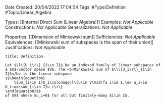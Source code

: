 <div class="topSpace"></div>

Date Created: 20/04/2022 17:04:04
Tags: #Type/Definition #Topic/Linear_Algebra

Types: [[Internal Direct Sum (Linear Algebra)]]
Examples: <i>Not Applicable</i>
Constructions: <i>Not Applicable</i>
Generalizations: <i>Not Applicable</i>

Properties: [[Dimension of Minkowski sum]]
Sufficiencies: <i>Not Applicable</i>
Equivalences: [[Minkowski sum of subspaces is the span of their union]]
Justifications: <i>Not Applicable</i>

``` ad-Definition
title: Definition.

Let $\l\{U_i\r\}_{i\in I}$ be an indexed family of linear subspaces of a $K$-vector space $V$. The <b>Minkowski sum of $\l\{U_i\r\}_{i\in I}$</b> is the linear subspace
$$\begin{equation}
    \sum_{i\in I}U_i\coloneqq\l\{u\in V\mid\fa i\in I,\ex u_i\in U_i:u=\sum_{i\in I}u_i\r\}
\end{equation}$$
of $V$ where $u_i=0$ for all but finitely-many $i\in I$.

```
